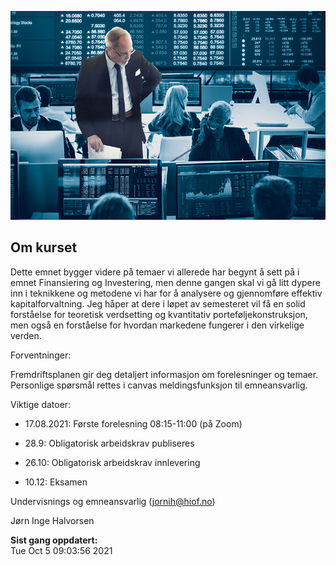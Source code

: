 
<!-- README.md is generated from README.Rmd. Please edit that file -->

![](man/figures/01_finans.jpg)

## Om kurset

Dette emnet bygger videre på temaer vi allerede har begynt å sett på i
emnet Finansiering og Investering, men denne gangen skal vi gå litt
dypere inn i teknikkene og metodene vi har for å analysere og
gjennomføre effektiv kapitalforvaltning. Jeg håper at dere i løpet av
semesteret vil få en solid forståelse for teoretisk verdsetting og
kvantitativ porteføljekonstruksjon, men også en forståelse for hvordan
markedene fungerer i den virkelige verden.

Forventninger:

Fremdriftsplanen gir deg detaljert informasjon om forelesninger og
temaer. Personlige spørsmål rettes i canvas meldingsfunksjon til
emneansvarlig.

Viktige datoer:

-   17.08.2021: Første forelesning 08:15-11:00 (på Zoom)

-   28.9: Obligatorisk arbeidskrav publiseres

-   26.10: Obligatorisk arbeidskrav innlevering

-   10.12: Eksamen

Undervisnings og emneansvarlig (<jornih@hiof.no>)

Jørn Inge Halvorsen

**Sist gang oppdatert:** <br>Tue Oct 5 09:03:56 2021
